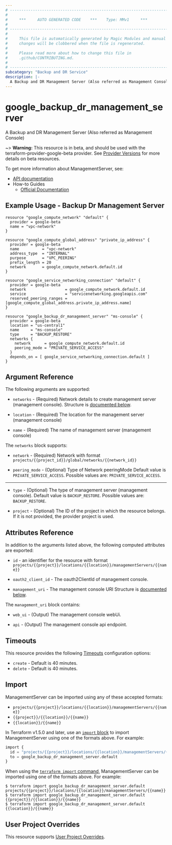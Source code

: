 ```yaml
---
# ----------------------------------------------------------------------------
#
#     ***     AUTO GENERATED CODE    ***    Type: MMv1     ***
#
# ----------------------------------------------------------------------------
#
#     This file is automatically generated by Magic Modules and manual
#     changes will be clobbered when the file is regenerated.
#
#     Please read more about how to change this file in
#     .github/CONTRIBUTING.md.
#
# ----------------------------------------------------------------------------
subcategory: "Backup and DR Service"
description: |-
  A Backup and DR Management Server (Also referred as Management Console)
---
```


# google_backup_dr_management_server

A Backup and DR Management Server (Also referred as Management Console)

~> **Warning:** This resource is in beta, and should be used with the terraform-provider-google-beta provider.
See [Provider Versions](https://terraform.io/docs/providers/google/guides/provider_versions.html) for more details on beta resources.

To get more information about ManagementServer, see:

* [API documentation](https://cloud.google.com/backup-disaster-recovery/docs/deployment/deployment-plan)
* How-to Guides
    * [Official Documentation](https://cloud.google.com/backup-disaster-recovery/docs)

## Example Usage - Backup Dr Management Server


```hcl
resource "google_compute_network" "default" {
  provider = google-beta
  name = "vpc-network"
}

resource "google_compute_global_address" "private_ip_address" {
  provider = google-beta
  name          = "vpc-network"
  address_type  = "INTERNAL"
  purpose       = "VPC_PEERING"
  prefix_length = 20
  network       = google_compute_network.default.id
}

resource "google_service_networking_connection" "default" {
  provider = google-beta
  network                 = google_compute_network.default.id
  service                 = "servicenetworking.googleapis.com"
  reserved_peering_ranges = [google_compute_global_address.private_ip_address.name]
}

resource "google_backup_dr_management_server" "ms-console" {
  provider = google-beta
  location = "us-central1"
  name     = "ms-console"
  type     = "BACKUP_RESTORE" 
  networks {
    network      = google_compute_network.default.id
    peering_mode = "PRIVATE_SERVICE_ACCESS"
  }
  depends_on = [ google_service_networking_connection.default ]
}
```

## Argument Reference

The following arguments are supported:


* `networks` -
  (Required)
  Network details to create management server (management console).
  Structure is [documented below](#nested_networks).

* `location` -
  (Required)
  The location for the management server (management console)

* `name` -
  (Required)
  The name of management server (management console)


<a name="nested_networks"></a>The `networks` block supports:

* `network` -
  (Required)
  Network with format `projects/{{project_id}}/global/networks/{{network_id}}`

* `peering_mode` -
  (Optional)
  Type of Network peeringMode
  Default value is `PRIVATE_SERVICE_ACCESS`.
  Possible values are: `PRIVATE_SERVICE_ACCESS`.

- - -


* `type` -
  (Optional)
  The type of management server (management console).
  Default value is `BACKUP_RESTORE`.
  Possible values are: `BACKUP_RESTORE`.

* `project` - (Optional) The ID of the project in which the resource belongs.
    If it is not provided, the provider project is used.


## Attributes Reference

In addition to the arguments listed above, the following computed attributes are exported:

* `id` - an identifier for the resource with format `projects/{{project}}/locations/{{location}}/managementServers/{{name}}`

* `oauth2_client_id` -
  The oauth2ClientId of management console.

* `management_uri` -
  The management console URI
  Structure is [documented below](#nested_management_uri).


<a name="nested_management_uri"></a>The `management_uri` block contains:

* `web_ui` -
  (Output)
  The management console webUi.

* `api` -
  (Output)
  The management console api endpoint.

## Timeouts

This resource provides the following
[Timeouts](https://developer.hashicorp.com/terraform/plugin/sdkv2/resources/retries-and-customizable-timeouts) configuration options:

- `create` - Default is 40 minutes.
- `delete` - Default is 40 minutes.

## Import


ManagementServer can be imported using any of these accepted formats:

* `projects/{{project}}/locations/{{location}}/managementServers/{{name}}`
* `{{project}}/{{location}}/{{name}}`
* `{{location}}/{{name}}`


In Terraform v1.5.0 and later, use an [`import` block](https://developer.hashicorp.com/terraform/language/import) to import ManagementServer using one of the formats above. For example:

```tf
import {
  id = "projects/{{project}}/locations/{{location}}/managementServers/{{name}}"
  to = google_backup_dr_management_server.default
}
```

When using the [`terraform import` command](https://developer.hashicorp.com/terraform/cli/commands/import), ManagementServer can be imported using one of the formats above. For example:

```
$ terraform import google_backup_dr_management_server.default projects/{{project}}/locations/{{location}}/managementServers/{{name}}
$ terraform import google_backup_dr_management_server.default {{project}}/{{location}}/{{name}}
$ terraform import google_backup_dr_management_server.default {{location}}/{{name}}
```

## User Project Overrides

This resource supports [User Project Overrides](https://registry.terraform.io/providers/hashicorp/google/latest/docs/guides/provider_reference#user_project_override).
